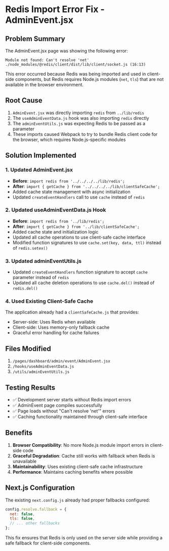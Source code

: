 # Redis Import Error Fix - AdminEvent.jsx

## Problem Summary
The AdminEvent.jsx page was showing the following error:
```
Module not found: Can't resolve 'net'
./node_modules/@redis/client/dist/lib/client/socket.js (16:13)
```

This error occurred because Redis was being imported and used in client-side components, but Redis requires Node.js modules (`net`, `tls`) that are not available in the browser environment.

## Root Cause
1. `AdminEvent.jsx` was directly importing `redis` from `../lib/redis`
2. The `useAdminEventData.js` hook was also importing `redis` directly
3. The `adminEventUtils.js` was expecting Redis to be passed as a parameter
4. These imports caused Webpack to try to bundle Redis client code for the browser, which requires Node.js-specific modules

## Solution Implemented

### 1. Updated AdminEvent.jsx
- **Before**: `import redis from '../../../../lib/redis';`
- **After**: `import { getCache } from '../../../../lib/clientSafeCache';`
- Added cache state management with async initialization
- Updated `createEventHandlers` call to use `cache` instead of `redis`

### 2. Updated useAdminEventData.js Hook
- **Before**: `import redis from '../lib/redis';`
- **After**: `import { getCache } from '../lib/clientSafeCache';`
- Added cache state and initialization logic
- Updated all cache operations to use client-safe cache interface
- Modified function signatures to use `cache.set(key, data, ttl)` instead of `redis.setex()`

### 3. Updated adminEventUtils.js
- Updated `createEventHandlers` function signature to accept `cache` parameter instead of `redis`
- Updated all cache deletion operations to use `cache.del()` instead of `redis.del()`

### 4. Used Existing Client-Safe Cache
The application already had a `clientSafeCache.js` that provides:
- Server-side: Uses Redis when available
- Client-side: Uses memory-only fallback cache
- Graceful error handling for cache failures

## Files Modified
1. `/pages/dashboard/admin/event/AdminEvent.jsx`
2. `/hooks/useAdminEventData.js`  
3. `/utils/adminEventUtils.js`

## Testing Results
- ✅ Development server starts without Redis import errors
- ✅ AdminEvent page compiles successfully
- ✅ Page loads without "Can't resolve 'net'" errors
- ✅ Caching functionality maintained through client-safe interface

## Benefits
1. **Browser Compatibility**: No more Node.js module import errors in client-side code
2. **Graceful Degradation**: Cache still works with fallback when Redis is unavailable
3. **Maintainability**: Uses existing client-safe cache infrastructure
4. **Performance**: Maintains caching benefits where possible

## Next.js Configuration
The existing `next.config.js` already had proper fallbacks configured:
```javascript
config.resolve.fallback = {
  net: false,
  tls: false,
  // ... other fallbacks
};
```

This fix ensures that Redis is only used on the server side while providing a safe fallback for client-side components.
